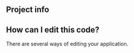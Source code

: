 
## Project info


## How can I edit this code?

There are several ways of editing your application.
